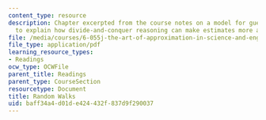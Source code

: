 ```yaml
---
content_type: resource
description: Chapter excerpted from the course notes on a model for guessing in order
  to explain how divide-and-conquer reasoning can make estimates more accurate.
file: /media/courses/6-055j-the-art-of-approximation-in-science-and-engineering-spring-2008/baff34a4d01de424432f837d9f290037_feb13.pdf
file_type: application/pdf
learning_resource_types:
- Readings
ocw_type: OCWFile
parent_title: Readings
parent_type: CourseSection
resourcetype: Document
title: Random Walks
uid: baff34a4-d01d-e424-432f-837d9f290037
---
```

